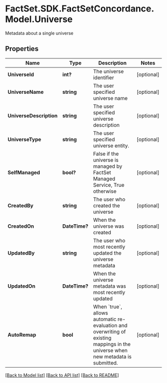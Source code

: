 # FactSet.SDK.FactSetConcordance.Model.Universe
Metadata about a single universe

## Properties

Name | Type | Description | Notes
------------ | ------------- | ------------- | -------------
**UniverseId** | **int?** | The universe identifier | [optional] 
**UniverseName** | **string** | The user specified universe name | [optional] 
**UniverseDescription** | **string** | The user specified universe description | [optional] 
**UniverseType** | **string** | The user specified universe entity. | [optional] 
**SelfManaged** | **bool?** | False if the universe is managed by FactSet Managed Service, True otherwise | [optional] 
**CreatedBy** | **string** | The user who created the universe | [optional] 
**CreatedOn** | **DateTime?** | When the universe was created | [optional] 
**UpdatedBy** | **string** | The user who most recently updated the universe metadata | [optional] 
**UpdatedOn** | **DateTime?** | When the universe metadata was most recently updated | [optional] 
**AutoRemap** | **bool** | When &#x60;true&#x60;, allows automatic re-evaluation and overwriting of existing mappings in the universe when new metadata is submitted. | [optional] 

[[Back to Model list]](../README.md#documentation-for-models) [[Back to API list]](../README.md#documentation-for-api-endpoints) [[Back to README]](../README.md)

